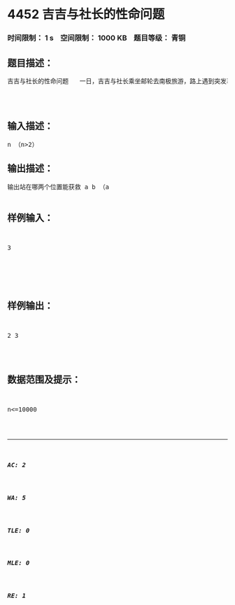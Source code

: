 # 4452 吉吉与社长的性命问题   
### 时间限制： 1 s&nbsp;&nbsp;&nbsp;&nbsp;空间限制： 1000 KB&nbsp;&nbsp;&nbsp;&nbsp;题目等级： 青铜  
## 题目描述：  

<pre>
吉吉与社长的性命问题   一日，吉吉与社长乘坐邮轮去南极旅游，路上遇到突发事故，乘客需紧急撤离。但此时离内陆甚远，无过往船只，仅有一艘能容纳两人的救生艇，乘客决定由以下方式选出乘艇2人：所有n名乘客围成一圈，由一名乘客逆时针标号1,2,3………n，先由1号开始逆时针报数，第一次报数1出局；然后由下一位顺时针重新报数，报数为2出局；下一位开始逆时针重新报数，报数为3出局………以此类推，最后剩下两人上救生艇。聪明的你，现在吉吉与社长的姓名掌握在你手里，你能拯救他们吗？          
  
  

</pre>
  
  
## 输入描述：  

<pre>
n （n>2）
</pre>
  
  
## 输出描述：  

<pre>
输出站在哪两个位置能获救 a b （a<b）
</pre>
  
  
## 样例输入：  

<pre>
3  
  

</pre>
  
  
## 样例输出：  

<pre>
2 3
</pre>
  
  
## 数据范围及提示：  

<pre>
n<=10000
</pre>
  
  
***  

##### AC: 2  
##### WA: 5  
##### TLE: 0  
##### MLE: 0  
##### RE: 1  
